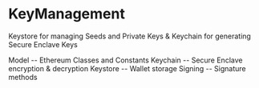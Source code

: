 # KeyManagement

Keystore for managing Seeds and Private Keys & Keychain for generating Secure Enclave Keys

Model
    -- Ethereum Classes and Constants
Keychain
    -- Secure Enclave encryption & decryption
Keystore
    -- Wallet storage
Signing
    -- Signature methods
